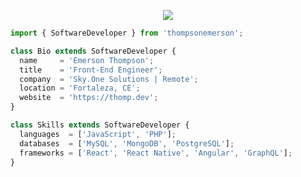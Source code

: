 <p align="center">
  <img src="https://github.com/thompsonemerson/thompsonemerson/raw/master/cover-thompson.png" />
</p>

```js
import { SoftwareDeveloper } from 'thompsonemerson';

class Bio extends SoftwareDeveloper {
  name     = 'Emerson Thompson';
  title    = 'Front-End Engineer';
  company  = 'Sky.One Solutions | Remote';
  location = 'Fortaleza, CE';
  website  = 'https://thomp.dev';
}

class Skills extends SoftwareDeveloper {
  languages  = ['JavaScript', 'PHP'];
  databases  = ['MySQL', 'MongoDB', 'PostgreSQL'];
  frameworks = ['React', 'React Native', 'Angular', 'GraphQL'];
}
```
